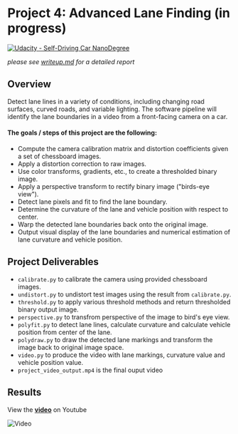 # Project 4: Advanced Lane Finding (in progress)

[//]: # (Image References)

[image1]: https://cloud.githubusercontent.com/assets/10526591/24232250/f4afdd68-0fcc-11e7-8f43-410fa73e7b97.jpg "Video Thumbnail"

[![Udacity - Self-Driving Car NanoDegree](https://s3.amazonaws.com/udacity-sdc/github/shield-carnd.svg)](http://www.udacity.com/drive)

*please see [writeup.md](https://github.com/szon0111/CarND_P4-Advanced-Lane-Lines/blob/master/writeup.md) for a detailed report*

Overview
---
Detect lane lines in a variety of conditions, including changing road surfaces, curved roads, and variable lighting. The software pipeline will identify the lane boundaries in a video from a front-facing camera on a car. 

#### The goals / steps of this project are the following:

* Compute the camera calibration matrix and distortion coefficients given a set of chessboard images.
* Apply a distortion correction to raw images.
* Use color transforms, gradients, etc., to create a thresholded binary image.
* Apply a perspective transform to rectify binary image ("birds-eye view").
* Detect lane pixels and fit to find the lane boundary.
* Determine the curvature of the lane and vehicle position with respect to center.
* Warp the detected lane boundaries back onto the original image.
* Output visual display of the lane boundaries and numerical estimation of lane curvature and vehicle position.

Project Deliverables
---
* `calibrate.py` to calibrate the camera using provided chessboard images.
* `undistort.py` to undistort test images using the result from `calibrate.py`.
* `threshold.py` to apply various threshold methods and return thresholded binary output image.
* `perspective.py` to transfrom perspective of the image to bird's eye view.
* `polyfit.py` to detect lane lines, calculate curvature and calculate vehicle position from center of the lane.
* `polydraw.py` to draw the detected lane markings and transform the image back to original image space.
* `video.py` to produce the video with lane markings, curvature value and vehicle position value.
* `project_video_output.mp4` is the final ouput video

Results
---
View the **[video](https://youtu.be/E1UGFOa2ado)** on Youtube

![Video][image1]
